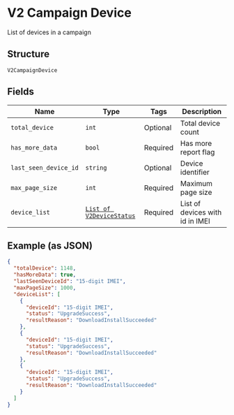 
# V2 Campaign Device

List of devices in a campaign

## Structure

`V2CampaignDevice`

## Fields

| Name | Type | Tags | Description |
|  --- | --- | --- | --- |
| `total_device` | `int` | Optional | Total device count |
| `has_more_data` | `bool` | Required | Has more report flag |
| `last_seen_device_id` | `string` | Optional | Device identifier |
| `max_page_size` | `int` | Required | Maximum page size |
| `device_list` | [`List of V2DeviceStatus`](../../doc/models/v2-device-status.md) | Required | List of devices with id in IMEI |

## Example (as JSON)

```json
{
  "totalDevice": 1148,
  "hasMoreData": true,
  "lastSeenDeviceId": "15-digit IMEI",
  "maxPageSize": 1000,
  "deviceList": [
    {
      "deviceId": "15-digit IMEI",
      "status": "UpgradeSuccess",
      "resultReason": "DownloadInstallSucceeded"
    },
    {
      "deviceId": "15-digit IMEI",
      "status": "UpgradeSuccess",
      "resultReason": "DownloadInstallSucceeded"
    },
    {
      "deviceId": "15-digit IMEI",
      "status": "UpgradeSuccess",
      "resultReason": "DownloadInstallSucceeded"
    }
  ]
}
```

